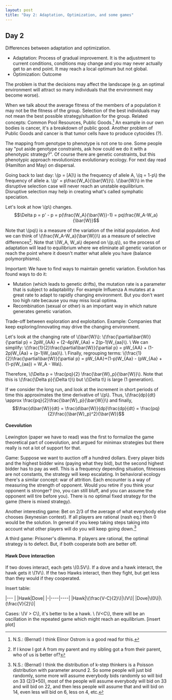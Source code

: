```yaml
---
layout: post
title: "Day 2: Adaptation, Optimization, and some games"
---
```

<script src="https://cdn.mathjax.org/mathjax/latest/MathJax.js?config=TeX-AMS-MML_HTMLorMML" type="text/javascript"></script>

## Day 2

Differences between adaptation and optimization.

* Adaptation: Process of gradual improvement. It is the adjustment to current conditions, conditions may change and you may never actually get to an end point. It may reach a local optimum but not global.
* Optimization: Outcome

The problem is that the decisions may affect the landscape (e.g. an optimal environment will attract so many individuals that the environment may become worse).

When we talk about the average fitness of the members of a population it may not be the fitness of the group. Selection of the best individuals may not mean the best possible strategy/situation for the group. Related concepts: Common Pool Resources, Public Goods.[^3] An example in our own bodies is cancer, it's a breakdown of public good. Another problem of Public Goods and cancer is that tumor cells have to produce cytocides (?).

The mapping from genotype to phenotype is not one to one. Some people say "put aside genotype constraints, ask how could we do it with a phenotypic strategy?". Of course there are genetic constraints, but this phenotypic approach revolutionizes evolutionary ecology. For next day read (Hamilton and May) on dispersal.

Going back to last day: \\(p = [A]\\) is the frequency of allele A, \\(q = 1-p\\) the frequency of allele a. \\(p' = p\frac{W_A}{\bar{W}}\\). \\(\bar{W}\\) in the disruptive selection case will never reach an unstable equilibrium. Disruptive selection may help in creating what's called symphatic speciation.

Let's look at how \\(p\\) changes.
$$\Delta p = p' - p = p(\frac{W_A}{\bar{W}}-1) = pq\frac{W_A-W_a}{\bar{W}}$$

Note that \\(pq\\) is a measure of the variation of the initial population. And we can think of \\(\frac{W_A-W_a}{\bar{W}}\\) as a measure of selective differences[^4]. Note that \\(W_A, W_a\\) depend on \\(p,q\\), so the process of adaptation will lead to equilibrium where we eliminate all genetic variation or reach the point where it doesn't matter what allele you have (balance polymorphisms).

Important: We have to find ways to maintain genetic variation. Evolution has found ways to do it:
* Mutation (which leads to genetic drifts), the mutation rate is a parameter that is subject to adaptability: For example Influenza A mutates at a great rate to adapt to rapidly changing environment. But you don't want too high rate because you may miss local optima.
* Recombination (sexual or other) is an important way in which nature generates genetic variation.

Trade-off between exploration and exploitation. Example: Companies that keep exploring/innovating may drive the changing environment.

Let's look at the changing rate of \\(\bar{W}\\): \\(\frac{\partial\bar{W}}{\partial p} = 2pW_{AA} + (2-4p)W_{Aa} + 2(p-1)W_{aa}\\). \\
We can simplify: \\(\frac{1}{2}\frac{\partial\bar{W}}{\partial p} = pW_{AA} + (1-2p)W_{Aa} + (p-1)W_{aa}\\). \\
Finally, regrouping terms: \\(\frac{1}{2}\frac{\partial\bar{W}}{\partial p} = pW_{AA}+(1-p)W_{Aa} - (pW_{Aa} + (1-p)W_{aa}) = W_A - Wa\\).

Therefore, \\(\Delta p = \frac{pq}{2} \frac{\bar{W}_p}{\bar{W}}\\). Note that this is \\(\frac{\Delta p}{\Delta t}\\) but \\(\Delta t\\) is large (1 generation).

If we consider the long run, and look at the increment in short periods of time this approximates the time derivative of \\(p\\). Thus,
\\(\frac{dp}{dt} \approx \frac{pq}{2}\frac{\bar{W}_p}{\bar{W}}\\) and finally,
$$\frac{d\bar{W}}{dt} = \frac{d\bar{W}}{dp}\frac{dp}{dt} = \frac{pq}{2}\frac{(\bar{W}_p)^2}{\bar{W}}$$

#### Coevolution

Lewington (paper we have to read) was the first to formalize the game theoretical part of coevolution, and argued for minimax strategies but there really is not a lot of support for that.

Game: Suppose we want to auction off a hundred dollars. Every player bids and the highest bidder wins (paying what they bid), but the second highest bidder has to pay as well. This is a frequency depending situation, fitnesses are not constants, the strategy will keep escalating. In behavioral ecology there's a similar concept: war of attrition. Each encounter is a way of measuring the strength of opponent. Would you retire if you think your opponent is stronger? (no, you can still bluff, and you can assume the opponent will tire before you). There is no optimal fixed strategy for the game (there is mixed strategy).

Another interesting game: Bet on 2/3 of the average of what everybody else chooses (keynesian contest). If all players are rational (nash eq.) then 0 would be the solution. In general if you keep taking steps taking into account what other players will do you will keep going down.[^5]

A third game: Prisoner's dilemma. If players are rational, the optimal strategy is to defect. But, if both cooperate both are better off.

#### Hawk Dove interaction

If two doves interact, each gets \\(0.5V\\). If a dove and a hawk interact, the hawk gets it \\(1V\\). If the two Hawks interact, then they fight, but get less than they would if they cooperated.

Insert table:

|---
| |Hawk|Dove|
|-|----|----|
|Hawk|\\(\frac{V-C}{2}\\)|\\(V\\)|
|Dove|\\(0\\)|\\(\frac{V}{2}\\)|

Cases: \\(V > C\\), it's better to be a hawk. \\
(V<C\\), there will be an oscillation in the repeated game which might reach an equilibrium. [insert plot]

[^3]: N.S.: (Bernat) I think Elinor Ostrom is a good read for this.
[^4]: If I know I got A from my parent and my sibling got a from their parent, who of us is better of?
[^5]: N.S.: (Bernat) I think the distribution of k-step thinkers is a Poisson distribution with parameter around 2. So some people will just bid randomly, some more will assume everybody bids randomly so will bid on 33 (2/3*50), most of the people will assume everybody will bid on 33 and will bid on 22, and then less people will assume that and will bid on 14, even less will bid on 6, less on 4, etc.
